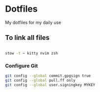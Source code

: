 # Dotfiles

My dotfiles for my daily use

## To link all files

```bash

stow -t ~ kitty nvim zsh

```

### Configure Git

```bash
git config --global commit.gpgsign true
git config --global pull.ff only
git config --global user.signingkey MYKEY
```
